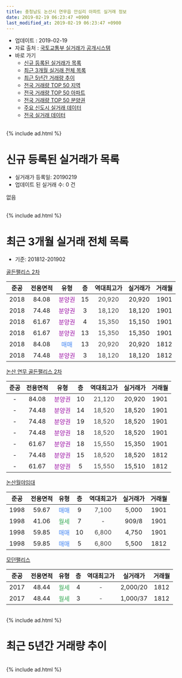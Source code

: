 ```yaml
---
title: 충청남도 논산시 연무읍 안심리 아파트 실거래 정보
date: 2019-02-19 06:23:47 +0900
last_modified_at: 2019-02-19 06:23:47 +0900
---
```


* 업데이트 : 2019-02-19
* 자료 출처 : [국토교통부 실거래가 공개시스템](http://rt.molit.go.kr)
* 바로 가기
    * [신규 등록된 실거래가 목록](#신규-등록된-실거래가-목록)
    * [최근 3개월 실거래 전체 목록](#최근-3개월-실거래-전체-목록)
    * [최근 5년간 거래량 추이](#최근-5년간-거래량-추이)
    * [전국 거래량 TOP 50 지역](https://ayogom.github.io/apt-trade-info/최근-3개월-전국에서-가장-거래가-많이-발생한-지역)
    * [전국 거래량 TOP 50 아파트](https://ayogom.github.io/apt-trade-info/최근-3개월-전국에서-가장-거래가-많이-발생한-아파트)
    * [전국 거래량 TOP 50 분양권](https://ayogom.github.io/apt-trade-info/최근-3개월-전국에서-가장-거래가-많이-발생한-분양권)
    * [주요 신도시 실거래 데이터](https://ayogom.github.io/apt-trade-info/주요-신도시)
    * [전국 실거래 데이터](https://ayogom.github.io/apt-trade-info/전국)
<br>
{% include ad.html %}
<br>

# 신규 등록된 실거래가 목록
* 실거래가 등록일: 20190219
* 업데이트 된 실거래 수: 0 건

없음

<br>
{% include ad.html %}
<br>

# 최근 3개월 실거래 전체 목록
* 기준: 201812-201902


[골든팰리스 2차](https://search.naver.com/search.naver?query=%EC%B6%A9%EC%B2%AD%EB%82%A8%EB%8F%84+%EB%85%BC%EC%82%B0%EC%8B%9C+%EC%97%B0%EB%AC%B4%EC%9D%8D+%EC%95%88%EC%8B%AC%EB%A6%AC+%EA%B3%A8%EB%93%A0%ED%8C%B0%EB%A6%AC%EC%8A%A4+2%EC%B0%A8)

|준공|전용면적|유형|층|역대최고가|실거래가|거래월|
|:---:|:---:|:---:|:---:|:---:|:---:|:---:|
|2018|84.08|<span style="color:#9C11A5">분양권</span>|15|<span style="color:#444444">20,920</span>|20,920|1901|
|2018|74.48|<span style="color:#9C11A5">분양권</span>|3|<span style="color:#444444">18,120</span>|18,120|1901|
|2018|61.67|<span style="color:#9C11A5">분양권</span>|4|<span style="color:#444444">15,350</span>|15,150|1901|
|2018|61.67|<span style="color:#9C11A5">분양권</span>|13|<span style="color:#444444">15,350</span>|15,350|1901|
|2018|84.08|<span style="color:#4285f3">매매</span>|13|<span style="color:#444444">20,920</span>|20,920|1812|
|2018|74.48|<span style="color:#9C11A5">분양권</span>|3|<span style="color:#444444">18,120</span>|18,120|1812|

[논산 연무 골든팰리스 2차](https://search.naver.com/search.naver?query=%EC%B6%A9%EC%B2%AD%EB%82%A8%EB%8F%84+%EB%85%BC%EC%82%B0%EC%8B%9C+%EC%97%B0%EB%AC%B4%EC%9D%8D+%EC%95%88%EC%8B%AC%EB%A6%AC+%EB%85%BC%EC%82%B0+%EC%97%B0%EB%AC%B4+%EA%B3%A8%EB%93%A0%ED%8C%B0%EB%A6%AC%EC%8A%A4+2%EC%B0%A8)

|준공|전용면적|유형|층|역대최고가|실거래가|거래월|
|:---:|:---:|:---:|:---:|:---:|:---:|:---:|
|-|84.08|<span style="color:#9C11A5">분양권</span>|10|<span style="color:#444444">21,120</span>|20,920|1901|
|-|74.48|<span style="color:#9C11A5">분양권</span>|14|<span style="color:#444444">18,520</span>|18,520|1901|
|-|74.48|<span style="color:#9C11A5">분양권</span>|19|<span style="color:#444444">18,520</span>|18,520|1901|
|-|74.48|<span style="color:#9C11A5">분양권</span>|18|<span style="color:#444444">18,520</span>|18,520|1901|
|-|61.67|<span style="color:#9C11A5">분양권</span>|18|<span style="color:#444444">15,550</span>|15,350|1901|
|-|74.48|<span style="color:#9C11A5">분양권</span>|15|<span style="color:#444444">18,520</span>|18,520|1812|
|-|61.67|<span style="color:#9C11A5">분양권</span>|5|<span style="color:#444444">15,550</span>|15,510|1812|

[논산월야임대](https://search.naver.com/search.naver?query=%EC%B6%A9%EC%B2%AD%EB%82%A8%EB%8F%84+%EB%85%BC%EC%82%B0%EC%8B%9C+%EC%97%B0%EB%AC%B4%EC%9D%8D+%EC%95%88%EC%8B%AC%EB%A6%AC+%EB%85%BC%EC%82%B0%EC%9B%94%EC%95%BC%EC%9E%84%EB%8C%80)

|준공|전용면적|유형|층|역대최고가|실거래가|거래월|
|:---:|:---:|:---:|:---:|:---:|:---:|:---:|
|1998|59.67|<span style="color:#4285f3">매매</span>|9|<span style="color:#444444">7,100</span>|5,000|1901|
|1998|41.06|<span style="color:#34a853">월세</span>|7|<span style="color:#444444">-</span>|909/8|1901|
|1998|59.85|<span style="color:#4285f3">매매</span>|10|<span style="color:#444444">6,800</span>|4,750|1901|
|1998|59.85|<span style="color:#4285f3">매매</span>|5|<span style="color:#444444">6,800</span>|5,500|1812|

[모던팰리스](https://search.naver.com/search.naver?query=%EC%B6%A9%EC%B2%AD%EB%82%A8%EB%8F%84+%EB%85%BC%EC%82%B0%EC%8B%9C+%EC%97%B0%EB%AC%B4%EC%9D%8D+%EC%95%88%EC%8B%AC%EB%A6%AC+%EB%AA%A8%EB%8D%98%ED%8C%B0%EB%A6%AC%EC%8A%A4)

|준공|전용면적|유형|층|역대최고가|실거래가|거래월|
|:---:|:---:|:---:|:---:|:---:|:---:|:---:|
|2017|48.44|<span style="color:#34a853">월세</span>|4|<span style="color:#444444">-</span>|2,000/20|1812|
|2017|48.44|<span style="color:#34a853">월세</span>|3|<span style="color:#444444">-</span>|1,000/37|1812|


<br>
{% include ad.html %}
<br>

# 최근 5년간 거래량 추이


<div style="width:100%;">
    <canvas id="deal_progress" height="200"></canvas>
</div>

<script>
new Chart(document.getElementById("deal_progress"), {
    type: 'line',
    data: {
        labels: ['201402','201403','201404','201405','201406','201407','201408','201409','201410','201411','201412','201501','201502','201503','201504','201505','201506','201507','201508','201509','201510','201511','201512','201601','201602','201603','201604','201605','201606','201607','201608','201609','201610','201611','201612','201701','201702','201703','201704','201705','201706','201707','201708','201709','201710','201711','201712','201801','201802','201803','201804','201805','201806','201807','201808','201809','201810','201811','201812','201901','201902'],
        datasets: [{
            label: '매매',
            pointRadius: 1,
            data: [2, 3, 0, 1, 1, 3, 0, 2, 1, 0, 0, 2, 1, 2, 2, 3, 2, 4, 1, 2, 0, 0, 2, 1, 0, 3, 2, 0, 0, 1, 1, 1, 2, 3, 1, 3, 0, 0, 0, 1, 2, 1, 27, 10, 7, 6, 1, 2, 5, 3, 1, 3, 0, 5, 7, 1, 20, 28, 5, 11, 0],
            borderColor: "rgba(255, 201, 14, 1)",
            backgroundColor: "rgba(255, 201, 14, 0.5)",
            fill: false,
            lineTension: 0
        },{
            label: '전월세',
            pointRadius: 1,
            data: [2, 2, 1, 2, 1, 2, 1, 0, 2, 0, 3, 2, 2, 0, 1, 1, 0, 0, 0, 2, 0, 1, 2, 0, 1, 1, 1, 1, 1, 0, 1, 1, 0, 2, 0, 1, 1, 0, 0, 1, 1, 1, 2, 1, 4, 1, 0, 2, 0, 0, 2, 1, 2, 0, 0, 1, 3, 0, 2, 1, 0],
            borderColor: "rgba(0, 141, 185, 1)",
            backgroundColor: "rgba(0, 141, 185, 0.5)",
            fill: false,
            lineTension: 0
        }
        ]
    },
    options: {
        responsive: true,
        title: {
            display: false
        },
        tooltips: {
            mode: 'index',
            intersect: false
        },
        hover: {
            mode: 'nearest',
            intersect: true
        },
        scales: {
            xAxes: [{
                display: true,
                scaleLabel: {
                    display: true,
                    labelString: '년/월'
                }
            }],
            yAxes: [{
                display: true,
                ticks: {
                    suggestedMin: 0,
                },
                scaleLabel: {
                    display: true,
                    labelString: '실거래 수'
                }
            }]
        }
    }
});

</script>


<br>
{% include ad.html %}
<br>

